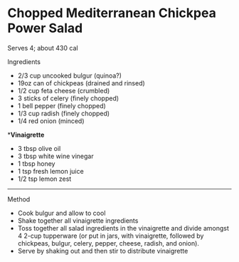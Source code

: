 # Chopped Mediterranean Chickpea Power Salad

Serves 4; about 430 cal

Ingredients

-   2/3 cup uncooked bulgur (quinoa?)
-   19oz can of chickpeas (drained and rinsed)
-   1/2 cup feta cheese (crumbled)
-   3 sticks of celery (finely chopped)
-   1 bell pepper (finely chopped)
-   1/3 cup radish (finely chopped)
-   1/4 red onion (minced)

\***Vinaigrette**

-   3 tbsp olive oil
-   3 tbsp white wine vinegar
-   1 tbsp honey
-   1 tsp fresh lemon juice
-   1/2 tsp lemon zest

--------------------------------------------------------------------------------

Method

-   Cook bulgur and allow to cool
-   Shake together all vinaigrette ingredients
-   Toss together all salad ingredients in the vinaigrette and divide amongst 4
    2-cup tupperware (or put in jars, with vinaigrette, followed by chickpeas,
    bulgur, celery, pepper, cheese, radish, and onion).
-   Serve by shaking out and then stir to distribute vinaigrette
